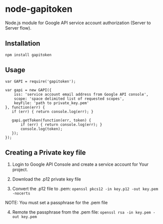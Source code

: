 node-gapitoken
==============

Node.js module for Google API service account authorization (Server to Server flow). 

Installation
------------

	npm install gapitoken
	
Usage
-----

    var GAPI = require('gapitoken');
 
    var gapi = new GAPI({
        iss: 'service account email address from Google API console',
        scope: 'space delimited list of requested scopes',
        keyFile: 'path to private_key.pem'
    }, function(err) {
       if (err) { return console.log(err); }
 
       gapi.getToken(function(err, token) {
           if (err) { return console.log(err); }
           console.log(token);
       });     
    });

Creating a Private key file
---------------------------
1) Login to Google API Console and create a service account for Your project.

2) Download the .p12 private key file

3) Convert the .p12 file to .pem: `openssl pkcs12 -in key.p12 -out key.pem -nocerts`

NOTE: You must set a passphrase for the .pem file

4) Remote the passphrase from the .pem file: `openssl rsa -in key.pem -out key.pem`
